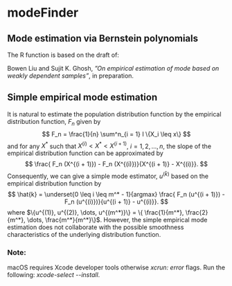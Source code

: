 # modeFinder

## Mode estimation via Bernstein polynomials

The R function is based on the draft of:

Bowen Liu and Sujit K. Ghosh, *”On empirical estimation of mode based on weakly dependent samples”*, in preparation.


## Simple empirical mode estimation

It is natural to estimate the population distribution function by the empirical distribution function, $F_n$ given by
$$
F_n = \frac{1}{n} \sum^n_{i = 1} I \{X_i \leq x\}
$$
and for any $X^*$ such that $X^{(i)} < X^* < X^{(i + 1)}$, $i = 1, 2, \dots, n$, the slope of the empirical distribution function can be approximated by 
$$
\frac{ F_n (X^{(i + 1)}) - F_n (X^{(i)})}{X^{(i + 1)} - X^{(i)}}.
$$
Consequently, we can give a simple mode estimator, $u^{(\hat{k})}$ based on the empirical distribution function by
$$
\hat{k} = \underset{0 \leq i \leq m^* - 1}{argmax} \frac{ F_n (u^{(i + 1)}) - F_n (u^{(i)})}{u^{(i + 1)} - u^{(i)}}.
$$
where $\{u^{(1)}, u^{(2)}, \dots, u^{(m^*)}\} = \{ \frac{1}{m^*}, \frac{2}{m^*}, \dots, \frac{m^*}{m^*}\}$. However, the simple empirical mode estimation does not collaborate with the possible smoothness characteristics of the underlying distribution function. 






### Note: 

macOS requires Xcode developer tools otherwise *xcrun: error* flags. Run the following: *xcode-select --install*.

